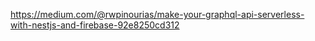 https://medium.com/@rwpinourias/make-your-graphql-api-serverless-with-nestjs-and-firebase-92e8250cd312